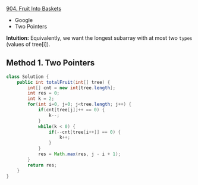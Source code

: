 [904. Fruit Into Baskets](https://leetcode.com/problems/fruit-into-baskets/)

* Google
* Two Pointers


**Intuition:** Equivalently, we want the longest subarray with at most two `types` (values of tree[i]).


## Method 1. Two Pointers
```java
class Solution {
    public int totalFruit(int[] tree) {
        int[] cnt = new int[tree.length];
        int res = 0;
        int k = 2;
        for(int i=0, j=0; j<tree.length; j++) {
            if(cnt[tree[j]]++ == 0) {
                k--;
            }
            while(k < 0) {
                if(--cnt[tree[i++]] == 0) {
                    k++;
                }
            }
            res = Math.max(res, j - i + 1);
        }
        return res;
    }
}
```

